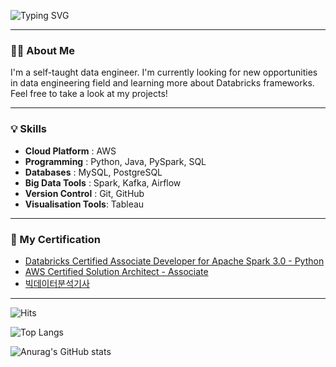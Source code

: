![Typing SVG](https://readme-typing-svg.demolab.com?font=Fira+Code&size=25&pause=1000&color=F7F7F7&width=435&lines=+Hi+there%2C+I'm+Seohui!%F0%9F%91%8B)

---

### 🧑‍💻 About Me
I'm a self-taught data engineer. I'm currently looking for new opportunities in data engineering field and learning more about Databricks frameworks. Feel free to take a look at my projects!

---

### 💡 Skills
- **Cloud Platform** : AWS
- **Programming** : Python, Java, PySpark, SQL
- **Databases** : MySQL, PostgreSQL
- **Big Data Tools** : Spark, Kafka, Airflow
- **Version Control** : Git, GitHub
- **Visualisation Tools**: Tableau
  
---

### 📝 My Certification
- [Databricks Certified Associate Developer for Apache Spark 3.0 - Python]()
- [AWS Certified Solution Architect - Associate]()
- [빅데이터분석기사]()
---

![Hits](https://hits.seeyoufarm.com/api/count/incr/badge.svg?url=https%3A%2F%2Fgithub.com%2Fdev-seohui&count_bg=%233D6FC8&title_bg=%236D6868&icon=&icon_color=%23E7E7E7&title=Profile+Views&edge_flat=false)

![Top Langs](https://github-readme-stats.vercel.app/api/top-langs/?username=dev-seohui)

![Anurag's GitHub stats](https://github-readme-stats.vercel.app/api?username=dev-seohui)
